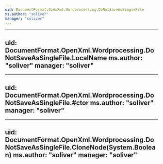 ```yaml
---
uid: DocumentFormat.OpenXml.Wordprocessing.DoNotSaveAsSingleFile
ms.author: "soliver"
manager: "soliver"
---
```


---
uid: DocumentFormat.OpenXml.Wordprocessing.DoNotSaveAsSingleFile.LocalName
ms.author: "soliver"
manager: "soliver"
---

---
uid: DocumentFormat.OpenXml.Wordprocessing.DoNotSaveAsSingleFile.#ctor
ms.author: "soliver"
manager: "soliver"
---

---
uid: DocumentFormat.OpenXml.Wordprocessing.DoNotSaveAsSingleFile.CloneNode(System.Boolean)
ms.author: "soliver"
manager: "soliver"
---
